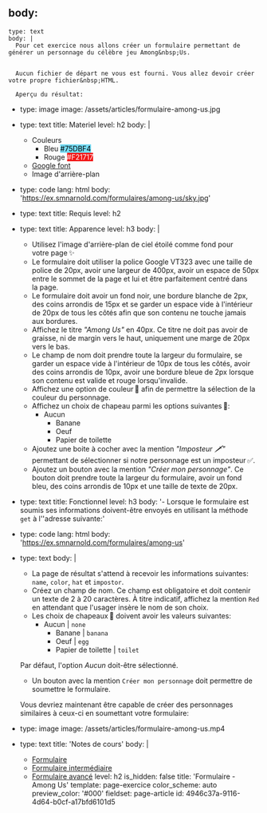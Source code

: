 body:
  -
    type: text
    body: |
      Pour cet exercice nous allons créer un formulaire permettant de générer un personnage du célèbre jeu Among&nbsp;Us.
      
      
      Aucun fichier de départ ne vous est fourni. Vous allez devoir créer votre propre fichier&nbsp;HTML.
      
      Aperçu du résultat:
  -
    type: image
    image: /assets/articles/formulaire-among-us.jpg
  -
    type: text
    title: Materiel
    level: h2
    body: |
      - Couleurs
          - Bleu <span style="background-color: #75DBF4; color: #000;">#75DBF4</span>
          - Rouge <span style="background-color: #F21717; color: #fff;">#F21717</span>
      - [Google font](https://fonts.google.com/specimen/VT323)
      - Image d'arrière-plan
  -
    type: code
    lang: html
    body: 'https://ex.smnarnold.com/formulaires/among-us/sky.jpg'
  -
    type: text
    title: Requis
    level: h2
  -
    type: text
    title: Apparence
    level: h3
    body: |
      - Utilisez l'image d'arrière-plan de ciel étoilé comme fond pour votre&nbsp;page&thinsp;✨
      - Le formulaire doit utiliser la police Google VT323 avec une taille de police de 20px, avoir une largeur de 400px, avoir un espace de 50px entre le sommet de la page et lui et être parfaitement centré dans la&nbsp;page.
      - Le formulaire doit avoir un fond noir, une bordure blanche de 2px, des coins arrondis de&nbsp;15px et se garder un espace vide à l'intérieur de 20px de tous les côtés afin que son contenu ne touche jamais aux&nbsp;bordures.
      - Affichez le titre _"Among Us"_ en 40px. Ce titre ne doit pas avoir de graisse, ni de margin vers le haut, uniquement une marge de 20px vers le&nbsp;bas.
      - Le champ de nom doit prendre toute la largeur du formulaire, se garder un espace vide à l'intérieur de 10px de tous les côtés, avoir des coins arrondis de 10px, avoir une bordure bleue de 2px lorsque son contenu est valide et rouge lorsqu'invalide.
      - Affichez une option de couleur&thinsp;🎨 afin de permettre la sélection de la couleur du&nbsp;personnage.
      - Affichez un choix de chapeau parmi les options suivantes&thinsp;🎩:
      	- Aucun
          - Banane
          - Oeuf
          - Papier de toilette
      - Ajoutez une boite à cocher avec la mention _"Imposteur 🗡"_ permettant de sélectionner si notre personnage est un imposteur&thinsp;✅.
      - Ajoutez un bouton avec la mention _"Créer mon personnage"_. Ce bouton doit prendre toute la largeur du formulaire, avoir un fond bleu, des coins arrondis de 10px et une taille de texte de&nbsp;20px.
  -
    type: text
    title: Fonctionnel
    level: h3
    body: '- Lorsque le formulaire est soumis ses informations doivent-être envoyés en utilisant la méthode `get` à l''adresse&nbsp;suivante:'
  -
    type: code
    lang: html
    body: 'https://ex.smnarnold.com/formulaires/among-us'
  -
    type: text
    body: |
      - La page de résultat s'attend à recevoir les informations suivantes: `name`, `color`, `hat` et `impostor`.
      - Créez un champ de nom. Ce champ est obligatoire et doit contenir un texte de 2 à 20 caractères. À titre indicatif, affichez la mention `Red` en attendant que l'usager insère le nom de son&nbsp;choix.
      - Les choix de chapeaux&thinsp;🎩 doivent avoir les valeurs suivantes:
      	- Aucun | `none`
          - Banane | `banana`
          - Oeuf | `egg`
          - Papier de toilette | `toilet`
      
      Par défaut, l'option _Aucun_ doit-être&nbsp;sélectionné.
      
      - Un bouton avec la mention `Créer mon personnage` doit permettre de soumettre le&nbsp;formulaire.
      
      Vous devriez maintenant être capable de créer des personnages similaires à ceux-ci en soumettant votre&nbsp;formulaire:
  -
    type: image
    image: /assets/articles/formulaire-among-us.mp4
  -
    type: text
    title: 'Notes de cours'
    body: |
      - [Formulaire](https://smnarnold.com/cours/html/formulaire)
      - [Formulaire intermédiaire](https://smnarnold.com/cours/html/formulaire-intermediaire)
      - [Formulaire avancé](https://smnarnold.com/cours/html/formulaire-avance)
    level: h2
is_hidden: false
title: 'Formulaire - Among Us'
template: page-exercice
color_scheme: auto
preview_color: '#000'
fieldset: page-article
id: 4946c37a-9116-4d64-b0cf-a17bfd6101d5
